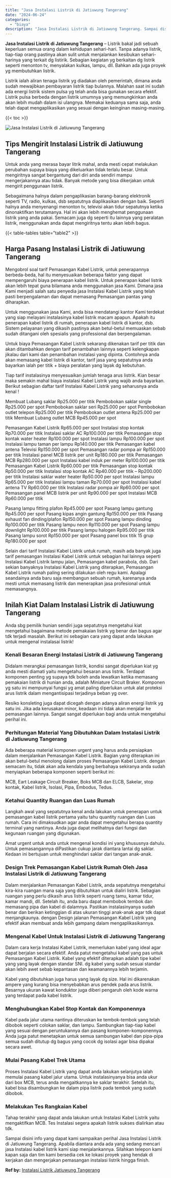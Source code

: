 ```yaml
---
title: "Jasa Instalasi Listrik di Jatiuwung Tangerang"
date: "2024-06-24"
categories: 
  - "biaya"
description: "Jasa Instalasi Listrik di Jatiuwung Tangerang. Sampai disini info yang dapat kami sampaikan perihal Jasa Instalasi Listrik di Jatiuwung Tangerang. Apabila di..."
---
```


**Jasa Instalasi Listrik di Jatiuwung Tangerang** – Listrik bakal jadi sebuah keperluan semua orang dalam kehidupan sehari-hari. Tanpa adanya listrik, tiap-tiap orang pastinya akan sulit untuk menjalankan kesibukan sehari-harinya yang terkait dg listirik. Sebagian kegiatan yg berkaitan dg listrik seperti menonton tv, menyalakan kulkas, lampu, dll. Bahkan ada juga proyek yg membutuhkan listrik.

Listrik ialah aliran tenaga listrik yg diadakan oleh pemerintah, dimana anda sudah mewajibkan pembayaran listrik tiap bulannya. Malahan saat ini sudah ada energi listrik sistem pulsa yg telah anda bisa gunakan secara efektif. Listrik pulsa berbeda dengan listrik umumnya yang memungkinkan anda akan lebih mudah dalam isi ulangnya. Memakai keduanya sama saja, anda telah dapat mengaplikasikan yang sesuai dengan keinginan masing-masing.

{{< toc >}}

![Jasa Instalasi Listrik di Jatiuwung Tangerang](/images/instalasi-listrik-murah16.png)

## Tips Mengirit Instalasi Listrik di Jatiuwung Tangerang

Untuk anda yang merasa bayar litrik mahal, anda mesti cepat melakukan perubahan supaya biaya yang dikeluarkan tidak terlalu besar. Untuk mengiritnya sangat bergantung dari diri anda sendiri mampu mengerjakannya atau tidak. Banyak metode yang bisa dikerjakan untuk mengirit penggunaan listrik.

Sebagaimana halnya dalam pengaplikasian barang-barang elektronik seperti TV, radio, kulkas, dsb sepatutnya diaplikasikan dengan baik. Seperti halnya anda menyenangi menonton tv, televisi akan tidur sepatutnya ketika dinonaktifkan terutamanya. Hal ini akan lebih menghemat penggunaan listrik yang anda pakai. Semacam juga dg seperti itu lainnya yang peralatan listrik, menggunakan anda dapat mengiritnya tentu akan lebih bagus.

{{< table-tables table="table2" >}}

## Harga Pasang Instalasi Listrik di Jatiuwung Tangerang

Mengobrol soal tarif Pemasangan Kabel Listrik, untuk penerapannya berbeda-beda, hal itu menyesuaikan beberapa faktor yang dapat mempengaruhi biaya penerapan kabel listrik. Untuk penerapan kabel listrik akan lebih tepat guna bilamana anda menggunakan jasa Kami. Dimana jasa Kami menjadi salah satu penyedia jasa Instalasi Kabel Listrik yang telah pasti berpengalaman dan dapat memasang Pemasangan pantas yang diharapkan.

Untuk menggunakan jasa Kami, anda bisa mendatangi kantor Kami terdekat yang siap melayani instalasinya kabel listrik macam apapun. Apakah itu penerapan kabel listrik di rumah, penerapan kabel listrik di kantor, dsb. Sistem pelayanan yang dikasih pastinya akan betul-betul memuaskan sebab sudah ditangani oleh spesialis yang professional dan berpengalaman.

Untuk biaya Pemasangan Kabel Listrik sekarang dikenakan tarif per titik dan akan ditambahkan dengan tarif penambahan lainnya seperti kelengkapan jikalau dari kami dan penambahan instalasi yang dipinta. Contohnya anda akan memasang kabel listrik di kantor, tarif jasa yang sepatutnya anda bayarkan ialah per titik + biaya peralatan yang layak dg kebutuhan.

Tiap tarif instalasinya menyesuaikan jumlah tenaga arus listrik. Kian besar maka semakin mahal biaya instalasi Kabel Listrik yang wajib anda bayarkan. Berikut sebagian daftar tarif Instalasi Kabel Listrik yang seharusnya anda kenal !

Membuat Lubang saklar Rp25.000 per titik Pembobokan saklar single Rp25.000 per spot Pembobokan saklar seri Rp25.000 per spot Pembobokan outlet telepon Rp25.000 per titik Pembobokan outlet antena Rp25.000 per titik Membuat Lubang outlet MCB Rp45.000 per spot

Pemasangan Kabel Listrik Rp65.000 per spot Instalasi stop kontak Rp70.000 per titik Instalasi saklar AC Rp100.000 per titik Pemasangan stop kontak water heater Rp100.000 per spot Instalasi lampu Rp100.000 per spot Instalasi lampu taman per lampu Rp140.000 per titik Pemasangan kabel antena Televisi Rp150.000 per spot Pemasangan radar pompa air Rp150.000 per titik Instalasi panel MCB listrik per unit Rp180.000 per titik Pemasangan MCB Rp280.000 per spot Instalasi kabel induk per meter Rp100.000 per titik Pemasangan Kabel Listrik Rp60.000 per titik Pemasangan stop kontak Rp50.000 per titik Instalasi stop kontak AC Rp40.000 per titik – Rp200.000 per titik Instalasi saklar water heater Rp50.000 per spot Instalasi lampu Rp65.000 per titik Instalasi lampu taman Rp70.000 per spot Instalasi kabel antena TV Rp60.000 per titik Instalasi radar pompa air Rp60.000 per spot Pemasangan panel MCB listrik per unit Rp90.000 per spot Instalasi MCB Rp60.000 per titik

Pasang lampu fitting plafon Rp45.000 per spot Pasang lampu gantung Rp45.000 per spot Pasang kipas angin gantung Rp150.000 per titik Pasang exhaust fan dinding/plafon Rp150.000 per spot Pasang lampu dinding Rp100.000 per titik Pasang lampu neon Rp110.000 per spot Pasang lampu downlight Rp100.000 per titik Pasang lampu halogen Rp95.000 per titik Pasang lampu sorot Rp150.000 per spot Pasang panel box titik 15 grup Rp180.000 per spot

Selain dari tarif Instalasi Kabel Listrik untuk rumah, masih ada banyak juga tarif pemasangan Instalasi Kabel Listrik untuk sebagian hal lainnya seperti Instalasi Kabel Listrik lampu jalan, Pemasangan kabel parabola, dsb. Dari sekian banyaknya Instalasi Kabel Listrik yang diterapkan, Pemasangan Kabel Listrik rumah paling sering dilakukan oleh regu kami. Apalagi seandainya anda baru saja membangun sebuah rumah, karenanya anda mesti untuk memasang listrik dan menerapkan jasa profesional untuk memasangnya.

## Inilah Kiat Dalam Instalasi Listrik di Jatiuwung Tangerang


Anda sbg pemilik hunian sendiri juga sepatutnya mengetahui kiat mengetahui bagaimana metode pemakaian listrik yg benar dan bagus agar tdk terjadi masalah. Berikut ini sebagian cara yang dapat anda lakukan untuk mengenal instalasai listrik!

### Kenali Besaran Energi Instalasi Listrik di Jatiuwung Tangerang

Didalam merangkai pemasangan listrik, kondisi sangat diperlukan kiat yg anda mesti diamati yaitu mengetahui besaran arus listrik. Terdapat komponen penting yg supaya tdk boleh anda lewatkan ketika memasang pemakaian listrik di hunian anda, adalah Miniature Circuit Braker. Komponen yg satu ini mempunyai fungsi yg amat paling diperlukan untuk alat proteksi arus listrik dalam mengantisipasi terjadinya beban yg over.

Resiko konsleting juga dapat dicegah dengan adanya aliran energi listrik yg satu ini. Jika ada kerusakan minor, keadaan ini tidak akan menjalar ke pemasangan lainnya. Sangat sangat diperlukan bagi anda untuk mengetahui perihal ini.

### Perhitungan Material Yang Dibutuhkan Dalam Instalasi Listrik di Jatiuwung Tangerang

Ada beberapa material komponen urgent yang harus anda persiapkan dalam menjalankan Pemasangan Kabel Listrik. Bagian yang diterapkan ini akan betul-betul menolong dalam proses Pemasangan Kabel Listrik. dengan semacam itu, tidak akan ada kendala yang berbahaya sekiranya anda sudah menyiapkan beberapa komponen seperti berikut ini:

MCB, Eart Leakage Circuit Breaker, Boks MCB dan ELCB, Sakelar, stop kontak, Kabel listrik, Isolasi, Pipa, Embodus, Tedus.

### Ketahui Quantity Ruangan dan Luas Rumah

Langkah awal yang sepatutnya kenal anda lakukan untuk penerapan untuk pemasangan kabel listrik pertama yaitu tahu quantity ruangan dan Luas rumah. Cara ini dimaksudkan agar anda dapat mengetahui berapa quantity terminal yang nantinya. Anda juga dapat melihatnya dari fungsi dan kegunaan ruangan yang digunakan.

Amat urgent untuk anda untuk mengenal kondisi ini yang khususnya dahulu. Untuk pemasangannya diPastikan cukup jarak diantara lantai dg saklar. Kedaan ini bertujuan untuk menghindari saklar dari tangan anak-anak.

### Design Trek Pemasangan Kabel Listrik Rumah Oleh Jasa Instalasi Listrik di Jatiuwung Tangerang

Dalam menjalankan Pemasangan Kabel Listrik, anda sepatutnya mengetahui kira-kira ruangan mana saja yang dibutuhkan untuk dialiri listrik. Sebagian ruangan yang perlu dikasih arus listrik seperti ruang tamu, kamar tidur, kamar mandi, dll. Setelah itu, anda baru dapat membobok tembok dan memasang pipa dan kabel di dalamnya. Pastikan instalasinyanya sudah benar dan berikan ketinggian di atas ukuran tinggi anak-anak agar tdk dapat menjangkaunya. dengan Design jalanan Pemasangan Kabel Listrik yang efektif akan membuat anda lebih gampang dalam mengaplikasikannya.

### Mengenal Kabel Untuk Instalasi Listrik di Jatiuwung Tangerang

Dalam cara kerja Instalasi Kabel Listrik, memerlukan kabel yang ideal agar dapat berjalan secara efektif. Anda patut mengetahui kabel yang pas untuk Pemasangan Kabel Listrik. Kabel yang efektif diterapkan adalah tipe kabel yang yang layak dengan standar SNI. dg kabel yang sudah sesuai standar akan lebih awet sebab kepantasan dan keamanannya lebih terjamin.

Kabel yang dibutuhkan juga harus yang layak dg size. Hal ini dikarenakan ampere yang kurang bisa menyebabkan arus pendek pada arus listrik. Besarnya ukuran kawat konduktor juga diberi pengaruh oleh kode warna yang terdapat pada kabel listrik.

### Menghubungkan Kabel Stop Kontak dan Komponennya

Kabel pada jalur utama nantinya diteruskan ke tembok-tembok yang telah dibobok seperti colokan saklar, dan lampu. Sambungkan tiap-tiap kabel yang sesuai dengan peruntukannya dan pasang komponen-komponennya. Anda juga patut menetapkan untuk semua sambungan kabel dan pipa-pipa semua sudah ditutup dg bagus yang cocok dg isolasi agar bisa dipakai secara awet.

### Mulai Pasang Kabel Trek Utama

Proses Instalasi Kabel Listrik yang dapat anda lakukan selanjutya ialah memulai pasang kabel jalur utama. Untuk instalasinyanya bisa anda ukur dari box MCB, terus anda mengaitkannya ke saklar terakhir. Setelah itu, kabel bisa disambungkan ke dalam pipa listrik pada tembok yang sudah dibobok.

### Melakukan Tes Rangkaian Kabel

Tahap terakhir yang dapat anda lakukan untuk Instalasi Kabel Listrik yaitu mengaktifkan MCB. Tes Instalasi segera apakah listrik sukses dialirkan atau tdk.

Sampai disini info yang dapat kami sampaikan perihal Jasa Instalasi Listrik di Jatiuwung Tangerang. Apabila diantara anda ada yang sedang mencari jasa Instalasi kabel listrik kami siap menjalankannya. Silahkan telepon kami kapan saja dan tim kami bersedia cek ke lokasi proyek yang hendak di kerjakan dan mengerjakan pemasangan instalasi listrik hingga finish.

**Ref by:** [Instalasi Listrik Jatiuwung Tangerang](https://id.wikipedia.org/wiki/Instalasi)
